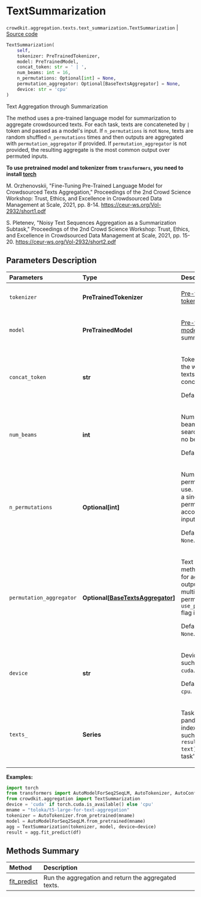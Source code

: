# TextSummarization
`crowdkit.aggregation.texts.text_summarization.TextSummarization` | [Source code](https://github.com/Toloka/crowd-kit/blob/v1.1.0/crowdkit/aggregation/texts/text_summarization.py#L16)

```python
TextSummarization(
    self,
    tokenizer: PreTrainedTokenizer,
    model: PreTrainedModel,
    concat_token: str = ' | ',
    num_beams: int = 16,
    n_permutations: Optional[int] = None,
    permutation_aggregator: Optional[BaseTextsAggregator] = None,
    device: str = 'cpu'
)
```

Text Aggregation through Summarization


The method uses a pre-trained language model for summarization to aggregate crowdsourced texts.
For each task, texts are concateneted by ` | ` token and passed as a model's input. If
`n_permutations` is not `None`, texts are random shuffled `n_permutations` times and then
outputs are aggregated with `permutation_aggregator` if provided. If `permutation_aggregator`
is not provided, the resulting aggregate is the most common output over permuted inputs.

**To use pretrained model and tokenizer from `transformers`, you need to install [torch](https://pytorch.org/get-started/locally/#start-locally)**

M. Orzhenovskii,
"Fine-Tuning Pre-Trained Language Model for Crowdsourced Texts Aggregation,"
Proceedings of the 2nd Crowd Science Workshop: Trust, Ethics, and Excellence in Crowdsourced Data Management at Scale, 2021, pp. 8-14.
<https://ceur-ws.org/Vol-2932/short1.pdf>

S. Pletenev,
"Noisy Text Sequences Aggregation as a Summarization Subtask,"
Proceedings of the 2nd Crowd Science Workshop: Trust, Ethics, and Excellence in Crowdsourced Data Management at Scale, 2021, pp. 15-20.
<https://ceur-ws.org/Vol-2932/short2.pdf>

## Parameters Description

| Parameters | Type | Description |
| :----------| :----| :-----------|
`tokenizer`|**PreTrainedTokenizer**|<p>[Pre-trained tokenizer](https://huggingface.co/transformers/main_classes/tokenizer.html#pretrainedtokenizer).</p>
`model`|**PreTrainedModel**|<p>[Pre-trained model](https://huggingface.co/transformers/main_classes/model.html#pretrainedmodel) for text summarization.</p>
`concat_token`|**str**|<p>Token used for the workers&#x27; texts concatenation. </p><p>Default value: ` | `.</p>
`num_beams`|**int**|<p>Number of beams for beam search. 1 means no beam search. </p><p>Default value: `16`.</p>
`n_permutations`|**Optional\[int\]**|<p>Number of input permutations to use. If `None`, use a single permutation according to the input&#x27;s order. </p><p>Default value: `None`.</p>
`permutation_aggregator`|**Optional\[[BaseTextsAggregator](crowdkit.aggregation.base.BaseTextsAggregator.md)\]**|<p>Text aggregation method to use for aggregating outputs of multiple input permutations if `use_permutations` flag is set. </p><p>Default value: `None`.</p>
`device`|**str**|<p>Device to use such as `cpu` or `cuda`. </p><p>Default value: `cpu`.</p>
`texts_`|**Series**|<p>Tasks&#x27; texts. A pandas.Series indexed by `task` such that `result.loc[task, text]` is the task&#x27;s text.</p>

**Examples:**


```python
import torch
from transformers import AutoModelForSeq2SeqLM, AutoTokenizer, AutoConfig
from crowdkit.aggregation import TextSummarization
device = 'cuda' if torch.cuda.is_available() else 'cpu'
mname = "toloka/t5-large-for-text-aggregation"
tokenizer = AutoTokenizer.from_pretrained(mname)
model = AutoModelForSeq2SeqLM.from_pretrained(mname)
agg = TextSummarization(tokenizer, model, device=device)
result = agg.fit_predict(df)
```
## Methods Summary

| Method | Description |
| :------| :-----------|
[fit_predict](crowdkit.aggregation.texts.text_summarization.TextSummarization.fit_predict.md)| Run the aggregation and return the aggregated texts.
